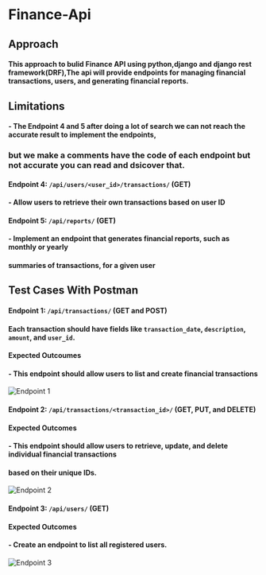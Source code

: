 # Finance-Api
## Approach
#### This approach to bulid Finance API using python,django and django rest framework(DRF),The api will provide endpoints for managing financial transactions, users, and generating financial reports.

## Limitations
#### - The Endpoint 4 and 5 after doing a lot of search we can not reach the accurate result to implement the endpoints,
### but we make a comments have the code of each endpoint but not accurate you can read and dsicover that.
#### Endpoint 4: `/api/users/<user_id>/transactions/` (GET)
#### - Allow users to retrieve their own transactions based on user ID
#### Endpoint 5: `/api/reports/` (GET)
#### - Implement an endpoint that generates financial reports, such as monthly or yearly
#### summaries of transactions, for a given user


## Test Cases With Postman
#### Endpoint 1: `/api/transactions/` (GET and POST)
#### Each transaction should have fields like `transaction_date`, `description`, `amount`, and `user_id`.

#### Expected Outcoumes
#### - This endpoint should allow users to list and create financial transactions
![Endpoint 1](https://github.com/user-attachments/assets/91970607-86e3-4e26-af1b-cd0527317388 )



#### Endpoint 2: `/api/transactions/<transaction_id>/` (GET, PUT, and DELETE)
#### Expected Outcomes
#### - This endpoint should allow users to retrieve, update, and delete individual financial transactions
#### based on their unique IDs.
![Endpoint 2](https://github.com/user-attachments/assets/f77484c1-9198-4321-83d2-f74e78c1b3c0)



####  Endpoint 3: `/api/users/` (GET)
#### Expected Outcomes
#### - Create an endpoint to list all registered users.
![Endpoint 3](https://github.com/user-attachments/assets/2dbda35e-b6e9-4c3f-99ab-2b52eb7c9508)


